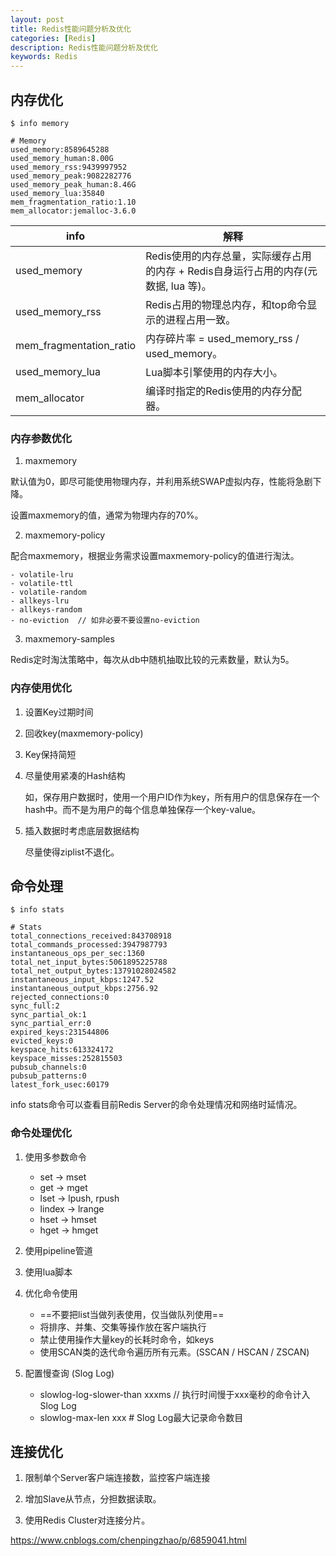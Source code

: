 ```yaml
---
layout: post
title: Redis性能问题分析及优化
categories: [Redis]
description: Redis性能问题分析及优化
keywords: Redis
---
```


## 内存优化

```
$ info memory

# Memory
used_memory:8589645288
used_memory_human:8.00G
used_memory_rss:9439997952
used_memory_peak:9082282776
used_memory_peak_human:8.46G
used_memory_lua:35840
mem_fragmentation_ratio:1.10
mem_allocator:jemalloc-3.6.0
```


info | 解释
---|---
used_memory | Redis使用的内存总量，实际缓存占用的内存 + Redis自身运行占用的内存(元数据, lua 等)。
used\_memory\_rss | Redis占用的物理总内存，和top命令显示的进程占用一致。
mem\_fragmentation\_ratio | 内存碎片率 = used\_memory\_rss / used_memory。
used\_memory\_lua | Lua脚本引擎使用的内存大小。
mem_allocator | 编译时指定的Redis使用的内存分配器。

### 内存参数优化

1. maxmemory

默认值为0，即尽可能使用物理内存，并利用系统SWAP虚拟内存，性能将急剧下降。

设置maxmemory的值，通常为物理内存的70%。

2. maxmemory-policy

配合maxmemory，根据业务需求设置maxmemory-policy的值进行淘汰。

    - volatile-lru
    - volatile-ttl
    - volatile-random
    - allkeys-lru
    - allkeys-random
    - no-eviction  // 如非必要不要设置no-eviction

3. maxmemory-samples

Redis定时淘汰策略中，每次从db中随机抽取比较的元素数量，默认为5。


### 内存使用优化

1. 设置Key过期时间

2. 回收key(maxmemory-policy)

3. Key保持简短

4. 尽量使用紧凑的Hash结构

    如，保存用户数据时，使用一个用户ID作为key，所有用户的信息保存在一个hash中。而不是为用户的每个信息单独保存一个key-value。

5. 插入数据时考虑底层数据结构
    
    尽量使得ziplist不退化。

## 命令处理

```
$ info stats

# Stats
total_connections_received:843708918
total_commands_processed:3947987793
instantaneous_ops_per_sec:1360
total_net_input_bytes:5061895225788
total_net_output_bytes:13791028024582
instantaneous_input_kbps:1247.52
instantaneous_output_kbps:2756.92
rejected_connections:0
sync_full:2
sync_partial_ok:1
sync_partial_err:0
expired_keys:231544806
evicted_keys:0
keyspace_hits:613324172
keyspace_misses:252815503
pubsub_channels:0
pubsub_patterns:0
latest_fork_usec:60179
```

info stats命令可以查看目前Redis Server的命令处理情况和网络时延情况。

### 命令处理优化

1. 使用多参数命令
    
    - set -> mset
    - get -> mget
    - lset -> lpush, rpush
    - lindex -> lrange
    - hset -> hmset
    - hget -> hmget

2. 使用pipeline管道

3. 使用lua脚本

4. 优化命令使用

    - ==不要把list当做列表使用，仅当做队列使用==
    - 将排序、并集、交集等操作放在客户端执行
    - 禁止使用操作大量key的长耗时命令，如keys
    - 使用SCAN类的迭代命令遍历所有元素。(SSCAN / HSCAN / ZSCAN)

5. 配置慢查询 (Slog Log)

    - slowlog-log-slower-than xxxms // 执行时间慢于xxx毫秒的命令计入Slog Log
    - slowlog-max-len xxx # Slog Log最大记录命令数目


## 连接优化

1. 限制单个Server客户端连接数，监控客户端连接

2. 增加Slave从节点，分担数据读取。

3. 使用Redis Cluster对连接分片。

https://www.cnblogs.com/chenpingzhao/p/6859041.html